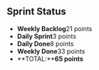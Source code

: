 ## Sprint Status
-   **Weekly Backlog**21 points
-   **Daily Sprint**3 points
-   **Daily Done**8 points
-   **Weekly Done**33 points
-   **TOTAL:****65 points**